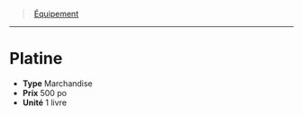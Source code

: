 ﻿---
!EquipmentItem
Type: Marchandise
Price: 500 po
Unity: 1 livre
Id: equipment_hd.md#platine
ParentLink: equipment_hd.md#Équipement
Name: Platine
ParentName: Équipement
NameLevel: 1
Attributes:
  Name: Platine
  Markdown: >+
    # <!--Name-->Platine<!--/Name-->


    - **Type** <!--Type-->Marchandise<!--/Type-->

    - **Prix** <!--Price-->500 po<!--/Price-->

    - **Unité** <!--Unity-->1 livre<!--/Unity-->

  Type: Marchandise
  Price: 500 po
  Unity: 1 livre
AttributesDictionary: >+
  Name: Platine

  Markdown: >+

    # <!--Name-->Platine<!--/Name-->





    - **Type** <!--Type-->Marchandise<!--/Type-->



    - **Prix** <!--Price-->500 po<!--/Price-->



    - **Unité** <!--Unity-->1 livre<!--/Unity-->



  Type: Marchandise

  Price: 500 po

  Unity: 1 livre

---
> [Équipement](hd_equipment.md)

---

# Platine

- **Type** Marchandise
- **Prix** 500 po
- **Unité** 1 livre

